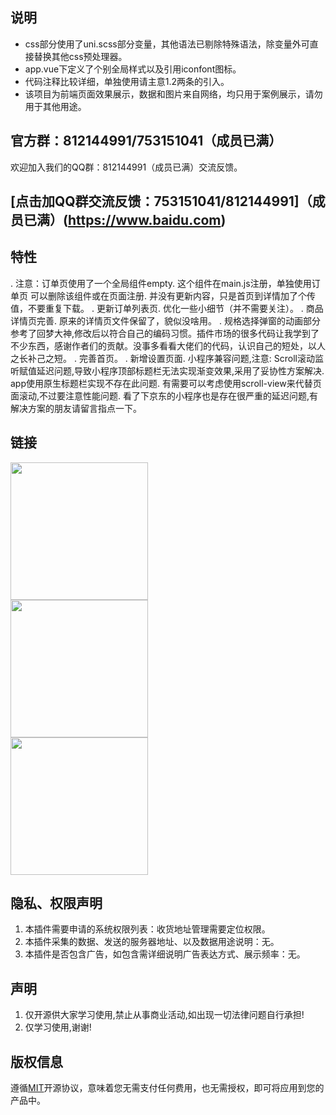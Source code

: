 ## 说明

- css部分使用了uni.scss部分变量，其他语法已剔除特殊语法，除变量外可直接替换其他css预处理器。
- app.vue下定义了个别全局样式以及引用iconfont图标。
- 代码注释比较详细，单独使用请主意1.2两条的引入。
- 该项目为前端页面效果展示，数据和图片来自网络，均只用于案例展示，请勿用于其他用途。

## 官方群：812144991/753151041（成员已满）

欢迎加入我们的QQ群：812144991（成员已满）交流反馈。

## [点击加QQ群交流反馈：753151041/812144991]（成员已满）(https://www.baidu.com)

## 特性

. 注意：订单页使用了一个全局组件empty. 这个组件在main.js注册，单独使用订单页 可以删除该组件或在页面注册. 并没有更新内容，只是首页到详情加了个传值，不要重复下载。
. 更新订单列表页. 优化一些小细节（并不需要关注）。
. 商品详情页完善. 原来的详情页文件保留了，貌似没啥用。
. 规格选择弹窗的动画部分参考了回梦大神,修改后以符合自己的编码习惯。插件市场的很多代码让我学到了不少东西，感谢作者们的贡献。没事多看看大佬们的代码，认识自己的短处，以人之长补己之短。
. 完善首页。 
. 新增设置页面. 小程序兼容问题,注意: Scroll滚动监听赋值延迟问题,导致小程序顶部标题栏无法实现渐变效果,采用了妥协性方案解决. app使用原生标题栏实现不存在此问题. 有需要可以考虑使用scroll-view来代替页面滚动,不过要注意性能问题. 看了下京东的小程序也是存在很严重的延迟问题,有解决方案的朋友请留言指点一下。

## 链接

<img src="https://img-cdn-aliyun.dcloud.net.cn/stream/plugin_screens/6c7ae040-487f-11e9-807d-d3c1652a5630_0.jpg?v=1554129494" width="220" height="220" >
<br>
<img src="https://img-cdn-aliyun.dcloud.net.cn/stream/plugin_screens/6c7ae040-487f-11e9-807d-d3c1652a5630_1.jpg?v=1556459433" width="220" height="220" >
<br>
<img src="https://img-cdn-aliyun.dcloud.net.cn/stream/plugin_screens/6c7ae040-487f-11e9-807d-d3c1652a5630_2.jpg?v=1556630147" width="220" height="220" >
<br>

## 隐私、权限声明

1. 本插件需要申请的系统权限列表：收货地址管理需要定位权限。
2. 本插件采集的数据、发送的服务器地址、以及数据用途说明：无。
3. 本插件是否包含广告，如包含需详细说明广告表达方式、展示频率：无。

## 声明

1. 仅开源供大家学习使用,禁止从事商业活动,如出现一切法律问题自行承担!
2. 仅学习使用,谢谢!

## 版权信息

遵循[MIT](https://en.wikipedia.org/wiki/MIT_License)开源协议，意味着您无需支付任何费用，也无需授权，即可将应用到您的产品中。
